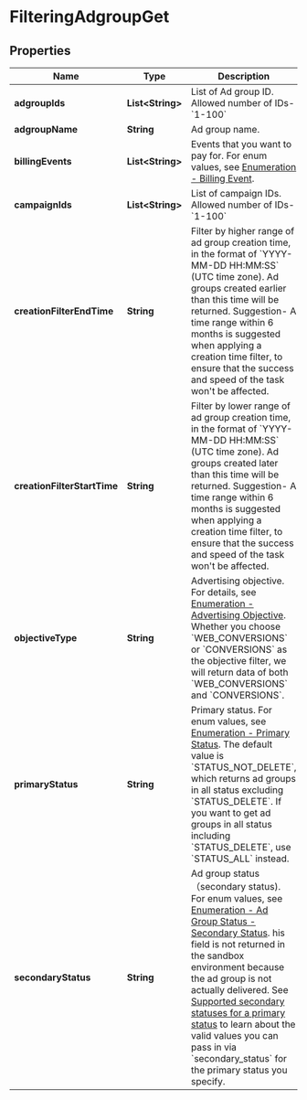# FilteringAdgroupGet

## Properties
Name | Type | Description | Notes
------------ | ------------- | ------------- | -------------
**adgroupIds** | **List&lt;String&gt;** | List of Ad group ID. Allowed number of IDs- &#x60;1-100&#x60; |  [optional]
**adgroupName** | **String** | Ad group name. |  [optional]
**billingEvents** | **List&lt;String&gt;** | Events that you want to pay for.  For enum values, see [Enumeration - Billing Event](https://ads.tiktok.com/marketing_api/docs?id&#x3D;1737174886619138). |  [optional]
**campaignIds** | **List&lt;String&gt;** | List of campaign IDs. Allowed number of IDs- &#x60;1-100&#x60; |  [optional]
**creationFilterEndTime** | **String** | Filter by higher range of ad group creation time, in the format of &#x60;YYYY-MM-DD HH:MM:SS&#x60; (UTC time zone). Ad groups created earlier than this time will be returned. Suggestion- A time range within 6 months is suggested when applying a creation time filter, to ensure that the success and speed of the task won&#x27;t be affected. |  [optional]
**creationFilterStartTime** | **String** | Filter by lower range of ad group creation time, in the format of &#x60;YYYY-MM-DD HH:MM:SS&#x60; (UTC time zone). Ad groups created later than this time will be returned. Suggestion- A time range within 6 months is suggested when applying a creation time filter, to ensure that the success and speed of the task won&#x27;t be affected. |  [optional]
**objectiveType** | **String** | Advertising objective. For details, see [Enumeration - Advertising Objective](https://ads.tiktok.com/marketing_api/docs?id&#x3D;1737174886619138). Whether you choose &#x60;WEB_CONVERSIONS&#x60; or  &#x60;CONVERSIONS&#x60; as the objective filter, we will return data of both &#x60;WEB_CONVERSIONS&#x60; and  &#x60;CONVERSIONS&#x60;. |  [optional]
**primaryStatus** | **String** | Primary status. For enum values, see [Enumeration - Primary Status](https://ads.tiktok.com/marketing_api/docs?id&#x3D;1737174886619138). The default value is &#x60;STATUS_NOT_DELETE&#x60;, which returns ad groups in all status excluding &#x60;STATUS_DELETE&#x60;. If you want to get ad groups in all status including &#x60;STATUS_DELETE&#x60;, use &#x60;STATUS_ALL&#x60; instead. |  [optional]
**secondaryStatus** | **String** | Ad group status（secondary status). For enum values, see [Enumeration - Ad Group Status - Secondary Status](https://ads.tiktok.com/marketing_api/docs?id&#x3D;1737174886619138). his field is not returned in the sandbox environment because the ad group is not actually delivered. See [Supported secondary statuses for a primary status](https://ads.tiktok.com/marketing_api/docs?id&#x3D;1757239620352002) to learn about the valid values you can pass in via &#x60;secondary_status&#x60; for the primary status you specify. |  [optional]
